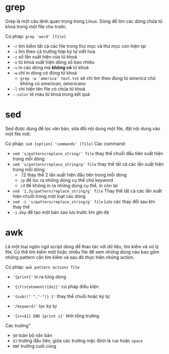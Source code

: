 # grep
Grep là một câu lệnh quan trọng trong Linux. Dùng để tìm các dòng chứa từ khoá trong một file cho trước.

Cú pháp: `grep 'word' [file]`
- `-r` tìm kiếm tất cả các file trong thư mục và thư mục con hiện tại
- `-i` tìm theo cả trường hợp ký tự viết hoa
- `-c` số lần xuất hiện của từ khoá
- `-n` từ khoá xuất hiện dòng số bao nhiêu
- `-v` in các dòng mà **không có** từ khoá
- `-w` chỉ in dòng có đúng từ khoá
  - `grep -w 'america' text.txt` sẽ chỉ tìm theo đúng từ _america_ chứ không có _american, americano_
- `-l` chỉ hiện tên file có chứa từ khoá
- `--color` tô màu từ khoá trong kết quả

# sed
Sed được dùng để lọc văn bản, sửa đổi nội dung một file, đặt nội dung vào một file mới.

Cú pháp: `sed [option] 'commands' [file]`
Các command:
- `sed 's/pattern/replace_string/' file`	thay thế chuỗi đầu tiên xuất hiện trong mỗi dòng
- `sed 's/pattern/replace_string/g' file`	thay thế tất cả các lần xuất hiện trong mỗi dòng
  - `/2 thay thế 2 lần xuất hiện đầu tiên trong mỗi dòng
  - `/p` để lọc ra những dòng cụ thể chứ keyword
  - `/d` để không in ra những dùng cụ thể, in còn lại
- `sed '1,3s/pattern/replace_string/g' file`	Thay thế tất cả các lần xuất hiện chuỗi trong một loạt các dòng
- `sed -i 's/pattern/replace_string/g' file`	Lưu các thay đổi sau khi thay thế
- `-i.bkp` để tạo một bản sao lưu trước khi ghi đè

# awk
Là một loại ngôn ngữ script dùng để thao tác với dữ liệu, tìm kiếm và xử lý file. Có thể tìm kiếm một hoặc nhiều file để xem những dòng nào bao gồm những pattern cần tìm kiếm và sau đó thực hiện những action.

Cú pháp: `awk pattern actions file`
- `'{print}'` in ra từng dòng
- `'{if(statement){do}}'` cú pháp điều kiện
- `'{sub((" ","-")} 1'` thay thế chuỗi hoặc ký tự
- `'/keyword/'` lọc ký tự 

- `'{s+=$1} END {print s}'` tính tổng trường

Các trường"
- `$0` toàn bộ văn bản
- `$1` trường đầu tiên, giữa các trường mặc định là `tab` hoặc `space`
- `$NF` trường cuối cùng
